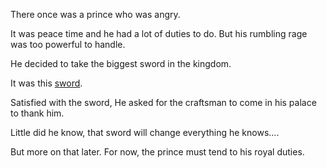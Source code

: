 There once was a prince who was angry.

It was peace time and he had a lot of duties to do. But his rumbling rage was too powerful to handle.

He decided to take the biggest sword in the kingdom.

It was this [sword](https://i.ytimg.com/vi/ICatpGotaNs/maxresdefault.jpg).

Satisfied with the sword, He asked for the craftsman to come in his palace to thank him.

Little did he know, that sword will change everything he knows....

But more on that later. For now, the prince must tend to his royal duties.